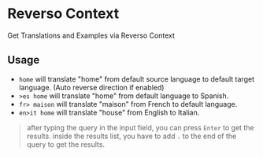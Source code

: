 # Reverso Context

Get Translations and Examples via Reverso Context

## Usage

- `home` will translate "home" from default source language to default target language. (Auto reverse direction if enabled)
- `>es home` will translate "home" from default language to Spanish.
- `fr> maison` will translate "maison" from French to default language.
- `en>it home` will translate "house" from English to Italian.

> after typing the query in the input field, you can press `Enter` to get the results. inside the results list, you have to add `.` to the end of the query to get the results.

